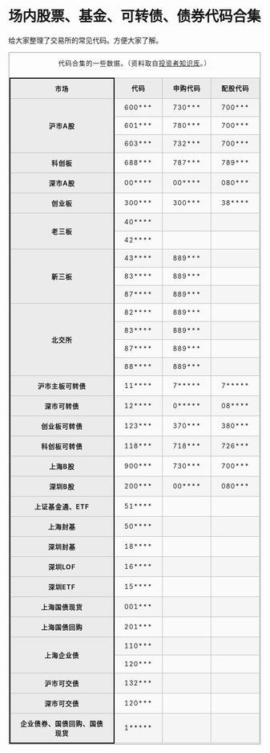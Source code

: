 # 场内股票、基金、可转债、债券代码合集

给大家整理了交易所的常见代码。方便大家了解。

<style>
    html {
  font-family: sans-serif;
}

table {
  border-collapse: collapse;
  border: 2px solid rgb(200,200,200);
  letter-spacing: 1px;
  font-size: 0.8rem;
}

td, th {
  border: 1px solid rgb(190,190,190);
  padding: 10px 20px;
}

th {
  background-color: rgb(235,235,235);
}

td {
  text-align: center;
}

tr:nth-child(even) td {
  background-color: rgb(250,250,250);
}

tr:nth-child(odd) td {
  background-color: rgb(245,245,245);
}

caption {
  padding: 10px;
}
</style>
<table>
    <caption>代码合集的一些数据。（资料取自<a href="https://mp.weixin.qq.com/s/amcJq9t1bMm8hSTnrhSWcA">投资者知识库</a>。）</caption>
      <colgroup>
        <col span="1" style="border: 2px solid black">
        <col span="1">
        <col span="1">
        <col span="1">
      </colgroup>
    <thead>
        <tr>
            <th scope="col">市场</th>
            <th scope="col">代码</th>
            <th scope="col">申购代码</th>
            <th scope="col">配股代码</th>
        </tr>
    </thead>
    <tbody>
        <tr>
            <th rowspan="3" scope="row">沪市A股</td>
            <td>600***</td>
            <td>730***</td>
            <td>700***</td>
        </tr>
        <tr>
            <td>601***</td>
            <td>780***</td>
            <td>700***</td>
        </tr>
        <tr>
            <td>603***</td>
            <td>732***</td>
            <td>700***</td>
        </tr>
        <tr>
            <th scope="row">科创板</td>
            <td>688***</td>
            <td>787***</td>
            <td>789***</td>
        </tr>
        <tr>
            <th scope="row">深市A股</td>
            <td>00****</td>
            <td>00****</td>
            <td>080***</td>
        </tr>
        <tr>
            <th scope="row">创业板</td>
            <td>300***</td>
            <td>300***</td>
            <td>38****</td>
        </tr>
        <tr>
            <th rowspan="2" scope="row">老三板</td>
            <td>40****</td>
            <td></td>
            <td></td>
        </tr>
        <tr>
            <td>42****</td>
            <td></td>
            <td></td>
        </tr>
        <tr>
            <th rowspan="3" scope="row">新三板</td>
            <td>43****</td>
            <td>889***</td>
            <td></td>
        </tr>
        <tr>
            <td>83****</td>
            <td>889***</td>
            <td></td>
        </tr>
        <tr>
            <td>87****</td>
            <td>889***</td>
            <td></td>
        </tr>
        <tr>
            <th rowspan="4" scope="row">北交所</td>
            <td>82****</td>
            <td>889***</td>
            <td></td>
        </tr>
        <tr>
            <td>83****</td>
            <td>889***</td>
            <td></td>
        </tr>
        <tr>
            <td>87****</td>
            <td>889***</td>
            <td></td>
        </tr>
        <tr>
            <td>88****</td>
            <td>889***</td>
            <td></td>
        </tr>
        <tr>
            <th scope="row">沪市主板可转债</td>
            <td>11****</td>
            <td>7*****</td>
            <td>7*****</td>
        </tr>
        <tr>
            <th scope="row">深市可转债</td>
            <td>12****</td>
            <td>0*****</td>
            <td>08****</td>
        </tr>
        <tr>
            <th scope="row">创业板可转债</td>
            <td>123***</td>
            <td>370***</td>
            <td>380***</td>
        </tr>
        <tr>
            <th scope="row">科创板可转债</td>
            <td>118***</td>
            <td>718***</td>
            <td>726***</td>
        </tr>
        <tr>
            <th scope="row">上海B股</td>
            <td>900***</td>
            <td>730***</td>
            <td>700***</td>
        </tr>
        <tr>
            <th scope="row">深圳B股</td>
            <td>200***</td>
            <td>00****</td>
            <td>080***</td>
        </tr>
        <tr>
            <th scope="row">上证基金通、ETF</td>
            <td>51****</td>
            <td></td>
            <td></td>
        </tr>
        <tr>
            <th scope="row">上海封基</td>
            <td>50****</td>
            <td></td>
            <td></td>
        </tr>
        <tr>
            <th scope="row">深圳封基</td>
            <td>18****</td>
            <td></td>
            <td></td>
        </tr>
        <tr>
            <th scope="row">深圳LOF</td>
            <td>16****</td>
            <td></td>
            <td></td>
        </tr>
        <tr>
            <th scope="row">深圳ETF</td>
            <td>15****</td>
            <td></td>
            <td></td>
        </tr>
        <tr>
            <th scope="row">上海国债现货</td>
            <td>001***</td>
            <td></td>
            <td></td>
        </tr>
        <tr>
            <th scope="row">上海国债回购</td>
            <td>201***</td>
            <td></td>
            <td></td>
        </tr>
        <tr>
            <th rowspan="2" scope="row">上海企业债</td>
            <td>110***</td>
            <td></td>
            <td></td>
        </tr>
        <tr>
            <td>120***</td>
            <td></td>
            <td></td>
        </tr>
        <tr>
            <th scope="row">沪市可交债</td>
            <td>132***</td>
            <td></td>
            <td></td>
        </tr>
        <tr>
            <th scope="row">深市可交债</td>
            <td>120***</td>
            <td></td>
            <td></td>
        </tr>
        <tr>
            <th scope="row">企业债券、国债回购、国债现货</td>
            <td>1*****</td>
            <td></td>
            <td></td>
        </tr>
    </tbody>
</table>
